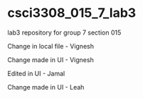 # csci3308_015_7_lab3
lab3 repository for group 7 section 015


Change in local file - Vignesh

Change made in UI - Vignesh

Edited in UI - Jamal

Change made in UI - Leah
